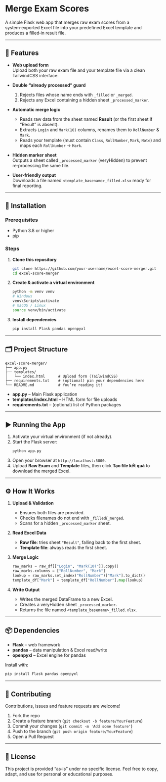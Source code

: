 # Merge Exam Scores

A simple Flask web app that merges raw exam scores from a system‑exported Excel file into your predefined Excel template and produces a filled‑in result file.

---

## 🚀 Features

- **Web upload form**  
  Upload both your raw exam file and your template file via a clean TailwindCSS interface.

- **Double “already processed” guard**  
  1. Rejects files whose name ends with `_filled` or `_merged`.  
  2. Rejects any Excel containing a hidden sheet `_processed_marker`.

- **Automatic merge logic**  
  - Reads raw data from the sheet named **Result** (or the first sheet if “Result” is absent).  
  - Extracts `Login` and `Mark(10)` columns, renames them to `RollNumber` & `Mark`.  
  - Reads your template (must contain `Class`, `RollNumber`, `Mark`, `Note`) and maps each `RollNumber` → `Mark`.

- **Hidden marker sheet**  
  Outputs a sheet called `_processed_marker` (veryHidden) to prevent re‑processing the same file.

- **User‑friendly output**  
  Downloads a file named `<template_basename>_filled.xlsx` ready for final reporting.

---

## 🔧 Installation

### Prerequisites

- Python 3.8 or higher  
- pip

### Steps

1. **Clone this repository**  
   ```bash
   git clone https://github.com/your‑username/excel-score-merger.git
   cd excel-score-merger
   ```

2. **Create & activate a virtual environment**  
   ```bash
   python -m venv venv
   # Windows
   venv\Scripts\activate
   # macOS / Linux
   source venv/bin/activate
   ```

3. **Install dependencies**  
   ```bash
   pip install Flask pandas openpyxl
   ```

---

## 🗂️ Project Structure

```
excel-score-merger/
├── app.py
├── templates/
│   └── index.html      # Upload form (TailwindCSS)
├── requirements.txt    # (optional) pin your dependencies here
└── README.md           # You’re reading it!
```

- **app.py** – Main Flask application  
- **templates/index.html** – HTML form for file uploads  
- **requirements.txt** – (optional) list of Python packages

---

## ▶️ Running the App

1. Activate your virtual environment (if not already).  
2. Start the Flask server:
   ```bash
   python app.py
   ```
3. Open your browser at `http://localhost:5000`.  
4. Upload **Raw Exam** and **Template** files, then click **Tạo file kết quả** to download the merged Excel.

---

## ⚙️ How It Works

1. **Upload & Validation**  
   - Ensures both files are provided.  
   - Checks filenames do not end with `_filled`/`_merged`.  
   - Scans for a hidden `_processed_marker` sheet.

2. **Read Excel Data**  
   - **Raw file**: tries sheet `"Result"`, falling back to the first sheet.  
   - **Template file**: always reads the first sheet.

3. **Merge Logic**  
   ```python
   raw_marks = raw_df[["Login", "Mark(10)"]].copy()
   raw_marks.columns = ["RollNumber", "Mark"]
   lookup = raw_marks.set_index("RollNumber")["Mark"].to_dict()
   template_df["Mark"] = template_df["RollNumber"].map(lookup)
   ```

4. **Write Output**  
   - Writes the merged DataFrame to a new Excel.  
   - Creates a veryHidden sheet `_processed_marker`.  
   - Returns the file named `<template_basename>_filled.xlsx`.

---

## 📦 Dependencies

- **Flask** – web framework  
- **pandas** – data manipulation & Excel read/write  
- **openpyxl** – Excel engine for pandas  

Install with:
```bash
pip install Flask pandas openpyxl
```

---

## 🤝 Contributing

Contributions, issues and feature requests are welcome!  
1. Fork the repo  
2. Create a feature branch (`git checkout -b feature/YourFeature`)  
3. Commit your changes (`git commit -m 'Add some feature'`)  
4. Push to the branch (`git push origin feature/YourFeature`)  
5. Open a Pull Request

---

## 📄 License

This project is provided “as‑is” under no specific license. Feel free to copy, adapt, and use for personal or educational purposes.
